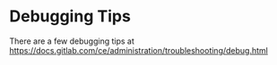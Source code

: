 # Debugging Tips

There are a few debugging tips at https://docs.gitlab.com/ce/administration/troubleshooting/debug.html
